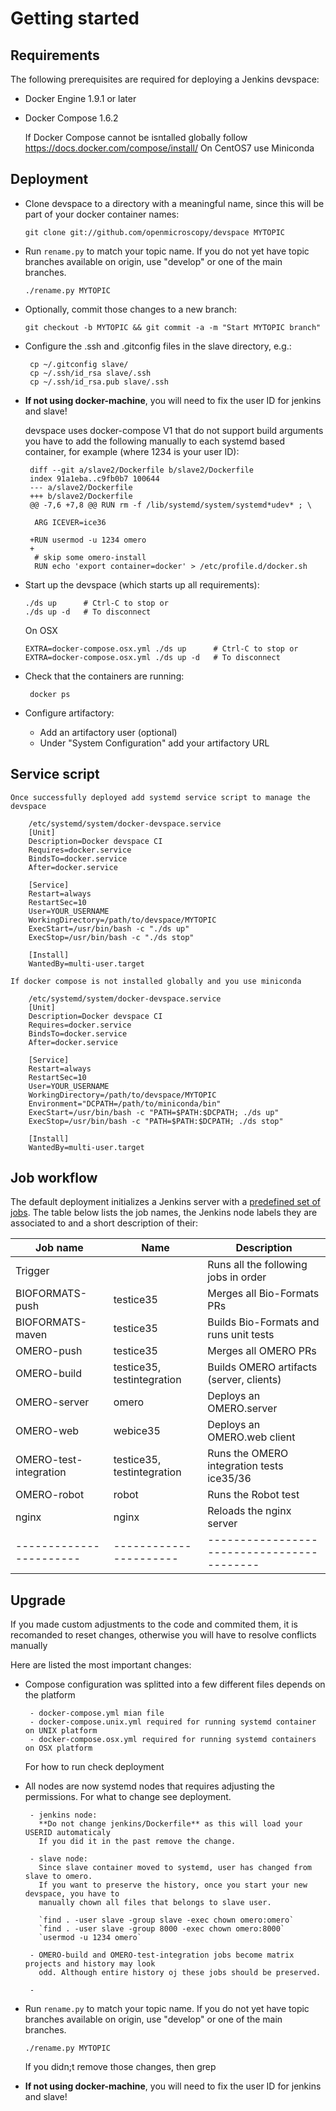 # Getting started

## Requirements

The following prerequisites are required for deploying a Jenkins devspace:

*   Docker Engine 1.9.1 or later
*   Docker Compose 1.6.2

    If Docker Compose cannot be isntalled globally follow https://docs.docker.com/compose/install/
    On CentOS7 use Miniconda

## Deployment

 *  Clone devspace to a directory with a meaningful name, since this will be
    part of your docker container names:

        git clone git://github.com/openmicroscopy/devspace MYTOPIC

 *  Run `rename.py` to match your topic name. If you do not yet have
    topic branches available on origin, use "develop" or one of the
    main branches.

        ./rename.py MYTOPIC

 *  Optionally, commit those changes to a new branch:

        git checkout -b MYTOPIC && git commit -a -m "Start MYTOPIC branch"

 * Configure the .ssh and .gitconfig files in the slave directory, e.g.:

        cp ~/.gitconfig slave/
        cp ~/.ssh/id_rsa slave/.ssh
        cp ~/.ssh/id_rsa.pub slave/.ssh

 * **If not using docker-machine**, you will need to fix the user ID
    for jenkins and slave!

    devspace uses docker-compose V1 that do not support build arguments
    you have to add the following manually to each systemd based container,
    for example (where 1234 is your user ID):

        diff --git a/slave2/Dockerfile b/slave2/Dockerfile
        index 91a1eba..c9fb0b7 100644
        --- a/slave2/Dockerfile
        +++ b/slave2/Dockerfile
        @@ -7,6 +7,8 @@ RUN rm -f /lib/systemd/system/systemd*udev* ; \

         ARG ICEVER=ice36

        +RUN usermod -u 1234 omero
        +
         # skip some omero-install
         RUN echo 'export container=docker' > /etc/profile.d/docker.sh

 *  Start up the devspace (which starts up all requirements):

        ./ds up      # Ctrl-C to stop or
        ./ds up -d   # To disconnect

    On OSX

        EXTRA=docker-compose.osx.yml ./ds up      # Ctrl-C to stop or
        EXTRA=docker-compose.osx.yml ./ds up -d   # To disconnect

 * Check that the containers are running:

        docker ps

 *  Configure artifactory:
    - Add an artifactory user (optional)
    - Under "System Configuration" add your artifactory URL

## Service script

    Once successfully deployed add systemd service script to manage the devspace

        /etc/systemd/system/docker-devspace.service
        [Unit]
        Description=Docker devspace CI
        Requires=docker.service
        BindsTo=docker.service
        After=docker.service

        [Service]
        Restart=always
        RestartSec=10
        User=YOUR_USERNAME
        WorkingDirectory=/path/to/devspace/MYTOPIC
        ExecStart=/usr/bin/bash -c "./ds up"
        ExecStop=/usr/bin/bash -c "./ds stop"

        [Install]
        WantedBy=multi-user.target

    If docker compose is not installed globally and you use miniconda

        /etc/systemd/system/docker-devspace.service
        [Unit]
        Description=Docker devspace CI
        Requires=docker.service
        BindsTo=docker.service
        After=docker.service

        [Service]
        Restart=always
        RestartSec=10
        User=YOUR_USERNAME
        WorkingDirectory=/path/to/devspace/MYTOPIC
        Environment="DCPATH=/path/to/miniconda/bin"
        ExecStart=/usr/bin/bash -c "PATH=$PATH:$DCPATH; ./ds up"
        ExecStop=/usr/bin/bash -c "PATH=$PATH:$DCPATH; ./ds stop"

        [Install]
        WantedBy=multi-user.target

## Job workflow


The default deployment initializes a Jenkins server with a [predefined set of
jobs](homes/jobs). The table below lists the job names, the Jenkins node labels
they are associated to and a short description of their:

| Job name               | Name                 | Description                               |
| -----------------------|----------------------| ------------------------------------------|
| Trigger                |                      | Runs all the following jobs in order      |
| BIOFORMATS-push        | testice35            | Merges all Bio-Formats PRs                |
| BIOFORMATS-maven       | testice35            | Builds Bio-Formats and runs unit tests    |
| OMERO-push             | testice35            | Merges all OMERO PRs                      |
| OMERO-build            | testice35, testintegration | Builds OMERO artifacts (server, clients)  |
| OMERO-server           | omero                | Deploys an OMERO.server                   |
| OMERO-web              | webice35             | Deploys an OMERO.web client               |
| OMERO-test-integration | testice35, testintegration | Runs the OMERO integration tests ice35/36 |
| OMERO-robot            | robot                | Runs the Robot test                       |
| nginx                  | nginx                | Reloads the nginx server                  |
| -----------------------|----------------------| ------------------------------------------|


## Upgrade

If you made custom adjustments to the code and commited them, it is recomanded to reset changes,
otherwise you will have to resolve conflicts manually

Here are listed the most important changes:

 * Compose configuration was splitted into a few different files depends on the platform

        - docker-compose.yml mian file
        - docker-compose.unix.yml required for running systemd container on UNIX platform
        - docker-compose.osx.yml required for running systemd containers on OSX platform

   For how to run check deployment

 * All nodes are now systemd nodes that requires adjusting the permissions. For what to change
   see deployment.

        - jenkins node:
          **Do not change jenkins/Dockerfile** as this will load your USERID automaticaly
          If you did it in the past remove the change.

        - slave node:
          Since slave container moved to systemd, user has changed from slave to omero.
          If you want to preserve the history, once you start your new devspace, you have to
          manually chown all files that belongs to slave user.

          `find . -user slave -group slave -exec chown omero:omero`
          `find . -user slave -group 8000 -exec chown omero:8000`
          `usermod -u 1234 omero`

        - OMERO-build and OMERO-test-integration jobs become matrix projects and history may look
          odd. Although entire history oj these jobs should be preserved.

        - 

 *  Run `rename.py` to match your topic name. If you do not yet have
    topic branches available on origin, use "develop" or one of the
    main branches.

        ./rename.py MYTOPIC
 
    If you didn;t remove those changes, then grep

 * **If not using docker-machine**, you will need to fix the user ID
    for jenkins and slave!
